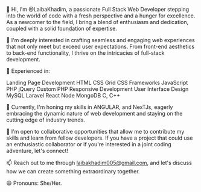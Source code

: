 👋 Hi, I'm @LaibaKhadim, a passionate Full Stack Web Developer stepping into the world of code with a fresh perspective and a hunger for excellence. As a newcomer to the field, I bring a blend of enthusiasm and dedication, coupled with a solid foundation of expertise.

👀 I'm deeply interested in crafting seamless and engaging web experiences that not only meet but exceed user expectations. From front-end aesthetics to back-end functionality, I thrive on the intricacies of full-stack development.

🚀 Experienced in:

Landing Page Development
HTML
CSS Grid
CSS Frameworks
JavaScript
PHP
jQuery
Custom PHP
Responsive Development
User Interface Design
MySQL
Laravel
React
Node
MongoDB
C, C++

🌱 Currently, I'm honing my skills in ANGULAR, and NexTJs, eagerly embracing the dynamic nature of web development and staying on the cutting edge of industry trends.

💞️ I'm open to collaborative opportunities that allow me to contribute my skills and learn from fellow developers. If you have a project that could use an enthusiastic collaborator or if you're interested in a joint coding adventure, let's connect!

📫 Reach out to me through laibakhadim005@gmail.com, and let's discuss how we can create something extraordinary together.

😄 Pronouns: She/Her.







<!---
LaibaKhadim/LaibaKhadim is a ✨ special ✨ repository because its `README.md` (this file) appears on your GitHub profile.
You can click the Preview link to take a look at your changes.
--->
